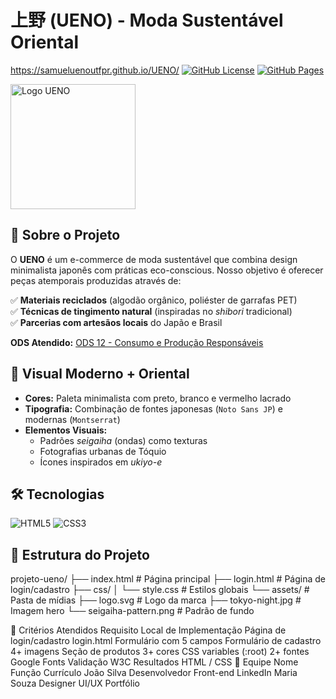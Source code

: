 # 上野 (UENO) - Moda Sustentável Oriental  

https://samueluenoutfpr.github.io/UENO/
[![GitHub License](https://img.shields.io/badge/license-MIT-green)](https://github.com/SamuelUenoUTFPR/UENO/blob/main/LICENSE)
[![GitHub Pages](https://img.shields.io/badge/Deploy-GitHub%20Pages-blue)](https://github.com/SamuelUenoUTFPR/UENO)

<img src="assets/logo.svg" alt="Logo UENO" width="200"/>

## 🌱 Sobre o Projeto  
O **UENO** é um e-commerce de moda sustentável que combina design minimalista japonês com práticas eco-conscious. Nosso objetivo é oferecer peças atemporais produzidas através de:  

✅ **Materiais reciclados** (algodão orgânico, poliéster de garrafas PET)  
✅ **Técnicas de tingimento natural** (inspiradas no *shibori* tradicional)  
✅ **Parcerias com artesãos locais** do Japão e Brasil  

**ODS Atendido:** [ODS 12 - Consumo e Produção Responsáveis](https://brasil.un.org/pt-br/sdgs/12)  

## 🎌 Visual Moderno + Oriental  
- **Cores:** Paleta minimalista com preto, branco e vermelho lacrado  
- **Tipografia:** Combinação de fontes japonesas (`Noto Sans JP`) e modernas (`Montserrat`)  
- **Elementos Visuais:**  
  - Padrões *seigaiha* (ondas) como texturas  
  - Fotografias urbanas de Tóquio  
  - Ícones inspirados em *ukiyo-e*  

## 🛠️ Tecnologias  
<img src="https://img.shields.io/badge/HTML5-E34F26?style=for-the-badge&logo=html5&logoColor=white" alt="HTML5"> <img src="https://img.shields.io/badge/CSS3-1572B6?style=for-the-badge&logo=css3&logoColor=white" alt="CSS3">

## 📂 Estrutura do Projeto  
projeto-ueno/
├── index.html # Página principal
├── login.html # Página de login/cadastro
├── css/
│ └── style.css # Estilos globais
└── assets/ # Pasta de mídias
├── logo.svg # Logo da marca
├── tokyo-night.jpg # Imagem hero
└── seigaiha-pattern.png # Padrão de fundo

📝 Critérios Atendidos
Requisito	Local de Implementação
Página de login/cadastro	login.html
Formulário com 5 campos	Formulário de cadastro
4+ imagens	Seção de produtos
3+ cores	CSS variables (:root)
2+ fontes	Google Fonts
Validação W3C	Resultados HTML / CSS
👥 Equipe
Nome	Função	Currículo
João Silva	Desenvolvedor Front-end	LinkedIn
Maria Souza	Designer UI/UX	Portfólio
